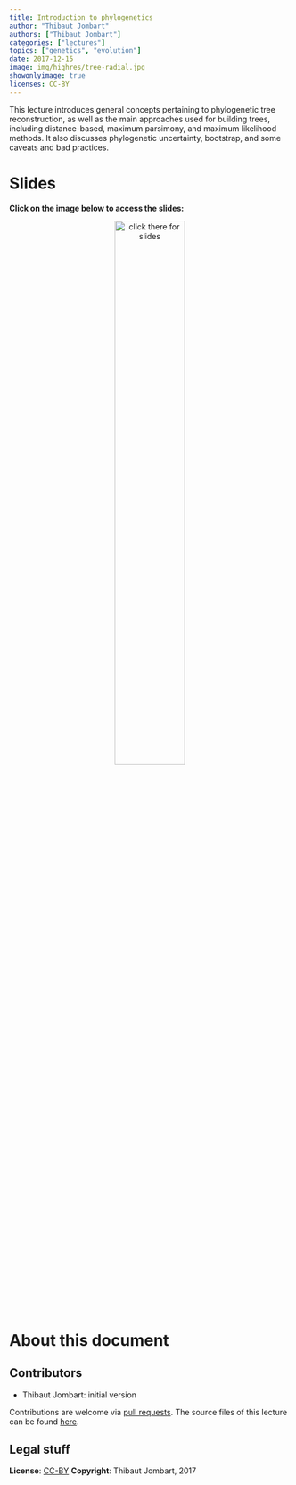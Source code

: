 ```yaml
---
title: Introduction to phylogenetics
author: "Thibaut Jombart"
authors: ["Thibaut Jombart"]
categories: ["lectures"]
topics: ["genetics", "evolution"]
date: 2017-12-15
image: img/highres/tree-radial.jpg
showonlyimage: true
licenses: CC-BY
---
```


This lecture introduces general concepts pertaining to phylogenetic tree
reconstruction, as well as the main approaches used for building trees,
including distance-based, maximum parsimony, and maximum likelihood
methods. It also discusses phylogenetic uncertainty, bootstrap, and some
caveats and bad practices.

# Slides

**Click on the image below to access the
slides:**

<center>

<a href="../../slides/lecture-phylogenetics/lecture-phylogenetics.pdf"><img class="gateway" src="../../img/highres/tree-radial.jpg" width="50%" alt="click there for slides" align="middle"></a>

</center>

# About this document

## Contributors

  - Thibaut Jombart: initial version

Contributions are welcome via [pull
requests](https://github.com/reconhub/learn/pulls). The source files of
this lecture can be found
[here](https://github.com/thibautjombart/lecture-phylogenetics/).

## Legal stuff

**License**: [CC-BY](https://creativecommons.org/licenses/by/3.0/)
**Copyright**: Thibaut Jombart, 2017

